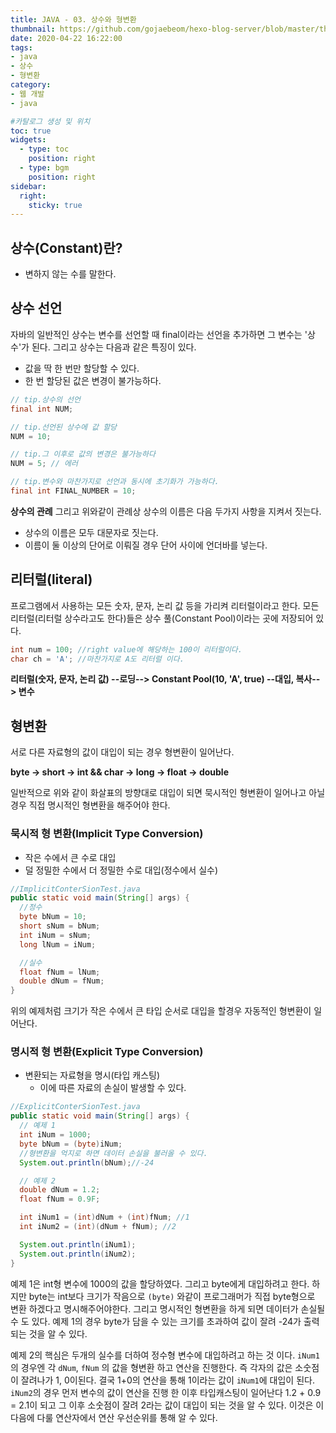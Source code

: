```yaml
---
title: JAVA - 03. 상수와 형변환
thumbnail: https://github.com/gojaebeom/hexo-blog-server/blob/master/themes/icarus/source/images/%EC%9E%90%EB%B0%94/thumbnail.png?raw=true
date: 2020-04-22 16:22:00
tags: 
- java
- 상수
- 형변환
category:
- 웹 개발
- java

#카탈로그 생성 및 위치
toc: true
widgets:
  - type: toc
    position: right
  - type: bgm
    position: right
sidebar:
  right:
    sticky: true
---
```


## 상수(Constant)란?
- 변하지 않는 수를 말한다. <!-- more -->

## 상수 선언
자바의 일반적인 상수는 변수를 선언할 때 final이라는 선언을 추가하면 그 변수는 '상수'가 된다. 그리고 상수는 다음과 같은 특징이 있다. 
- 값을 딱 한 번만 할당할 수 있다.
- 한 번 할당된 값은 변경이 불가능하다.

```java
// tip.상수의 선언
final int NUM;

// tip.선언된 상수에 값 할당
NUM = 10;

// tip.그 이후로 값의 변경은 불가능하다
NUM = 5; // 에러

// tip.변수와 마찬가지로 선언과 동시에 초기화가 가능하다.
final int FINAL_NUMBER = 10;
```

**상수의 관례**
그리고 위와같이 관례상 상수의 이름은 다음 두가지 사항을 지켜서 짓는다.
- 상수의 이름은 모두 대문자로 짓는다.
- 이름이 둘 이상의 단어로 이뤄질 경우 단어 사이에 언더바를 넣는다.

## 리터럴(literal)
프로그램에서 사용하는 모든 숫자, 문자, 논리 값 등을 가리켜 리터럴이라고 한다. 모든 리터럴(리터럴 상수라고도 한다)들은 상수 풀(Constant Pool)이라는 곳에 저장되어 있다.
```java
int num = 100; //right value에 해당하는 100이 리터럴이다.
char ch = 'A'; //마찬가지로 A도 리터럴 이다.
```

**리터럴(숫자, 문자, 논리 값) --로딩--> Constant Pool(10, 'A', true) --대입, 복사--> 변수**

## 형변환
서로 다른 자료형의 값이 대입이 되는 경우 형변환이 일어난다.

**byte -> short -> int && char -> long -> float -> double**

일반적으로 위와 같이 화살표의 방향대로 대입이 되면 묵시적인 형변환이 일어나고 아닐 경우 직접 명시적인 형변환을 해주어야 한다.

### 묵시적 형 변환(Implicit Type Conversion)
- 작은 수에서 큰 수로 대입
- 덜 정밀한 수에서 더 정밀한 수로 대입(정수에서 실수)

```java
//ImplicitConterSionTest.java
public static void main(String[] args) {
  //정수
  byte bNum = 10;
  short sNum = bNum;
  int iNum = sNum;
  long lNum = iNum;

  //실수
  float fNum = lNum;
  double dNum = fNum;
}
```
위의 예제처럼 크기가 작은 수에서 큰 타입 순서로 대입을 할경우 자동적인 형변환이 일어난다.

### 명시적 형 변환(Explicit Type Conversion)
- 변환되는 자료형을 명시(타입 캐스팅)
  - 이에 따른 자료의 손실이 발생할 수 있다.

```java
//ExplicitConterSionTest.java
public static void main(String[] args) {
  // 예제 1
  int iNum = 1000;
  byte bNum = (byte)iNum;
  //형변환을 억지로 하면 데이터 손실을 불러올 수 있다.
  System.out.println(bNum);//-24

  // 예제 2
  double dNum = 1.2;
  float fNum = 0.9F;

  int iNum1 = (int)dNum + (int)fNum; //1
  int iNum2 = (int)(dNum + fNum); //2

  System.out.println(iNum1);
  System.out.println(iNum2);
}
```
예제 1은 int형 변수에 1000의 값을 할당하였다. 그리고 byte에게 대입하려고 한다. 하지만 byte는 int보다 크기가 작음으로 `(byte)` 와같이 프로그래머가 직접 byte형으로 변환 하겠다고 명시해주어야한다. 그리고 명시적인 형변환을 하게 되면 데이터가 손실될 수 도 있다. 예제 1의 경우 byte가 담을 수 있는 크기를 초과하여 값이 잘려 -24가 출력 되는 것을 알 수 있다.

예제 2의 핵심은 두개의 실수를 더하여 정수형 변수에 대입하려고 하는 것 이다. `iNum1`의 경우엔 각 `dNum`, `fNum` 의 값을 형변환 하고 연산을 진행한다. 즉 각자의 값은 소숫점이 잘려나가 1, 0이된다. 결국 1+0의 연산을 통해 1이라는 값이 `iNum1`에 대입이 된다. `iNum2`의 경우 먼저 변수의 값이 연산을 진행 한 이후 타입캐스팅이 일어난다 1.2 + 0.9 = 2.1이 되고 그 이후 소숫점이 잘려 2라는 값이 대입이 되는 것을 알 수 있다. 이것은 이 다음에 다룰 연산자에서 연산 우선순위를 통해 알 수 있다.


